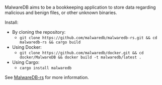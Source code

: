 MalwareDB aims to be a bookkeeping application to store data regarding malicious and benign files, or other unknown binaries.

Install:
* By cloning the repository:
    * `git clone https://github.com/malwaredb/malwaredb-rs.git && cd malwaredb-rs && cargo build`
* Using Docker:
    * `git clone https://github.com/malwaredb/docker.git && cd docker/MalwareDB && docker build -t malwaredb/latest .`
* Using Cargo:
    * `cargo install malwaredb`

See [MalwareDB-rs](https://github.com/malwaredb/malwaredb-rs) for more information.

